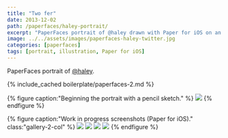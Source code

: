 ```yaml
---
title: "Two fer"
date: 2013-12-02
path: /paperfaces/haley-portrait/
excerpt: "PaperFaces portrait of @haley drawn with Paper for iOS on an iPad."
image: ../../assets/images/paperfaces-haley-twitter.jpg
categories: [paperfaces]
tags: [portrait, illustration, Paper for iOS]
---
```


PaperFaces portrait of [@haley](https://twitter.com/haley).

{% include_cached boilerplate/paperfaces-2.md %}

{% figure caption:"Beginning the portrait with a pencil sketch." %}
[![](../../assets/images/paperfaces-haley-process-1-750.jpg)](../../assets/images/paperfaces-haley-process-1-lg.jpg)
{% endfigure %}

{% figure caption:"Work in progress screenshots (Paper for iOS)." class:"gallery-2-col" %}
[![](../../assets/images/paperfaces-haley-process-2-600.jpg)](../../assets/images/paperfaces-haley-process-2-lg.jpg)
[![](../../assets/images/paperfaces-haley-process-3-600.jpg)](../../assets/images/paperfaces-haley-process-3-lg.jpg)
[![](../../assets/images/paperfaces-haley-process-4-600.jpg)](../../assets/images/paperfaces-haley-process-4-lg.jpg)
[![](../../assets/images/paperfaces-haley-process-5-600.jpg)](../../assets/images/paperfaces-haley-process-5-lg.jpg)
{% endfigure %}
